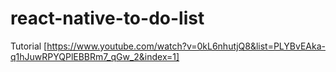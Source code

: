 # react-native-to-do-list
Tutorial [https://www.youtube.com/watch?v=0kL6nhutjQ8&list=PLYBvEAka-q1hJuwRPYQPlEBBRm7_qGw_2&index=1]
